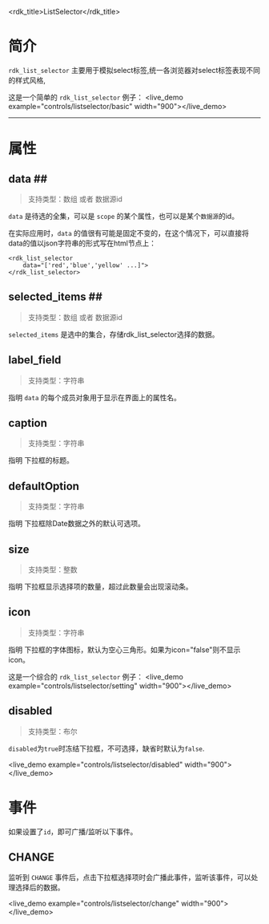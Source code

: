 <rdk_title>ListSelector</rdk_title>

# 简介 #

`rdk_list_selector` 主要用于模拟select标签,统一各浏览器对select标签表现不同的样式风格,

这是一个简单的 `rdk_list_selector` 例子：
<live_demo example="controls/listselector/basic" width="900"></live_demo>

---
# 属性 #

## data <binding></binding>##
> 支持类型：数组 或者 数据源id

`data` 是待选的全集，可以是 `scope` 的某个属性，也可以是某个`数据源`的id。

在实际应用时，`data` 的值很有可能是固定不变的，在这个情况下，可以直接将data的值以json字符串的形式写在html节点上：
    
	<rdk_list_selector
		data="['red','blue','yellow' ...]">
	</rdk_list_selector>

## selected_items <binding></binding>##
> 支持类型：数组 或者 数据源id

`selected_items` 是选中的集合，存储rdk_list_selector选择的数据。

## label_field ##
> 支持类型：字符串

指明 `data` 的每个成员对象用于显示在界面上的属性名。

## caption ##
> 支持类型：字符串

指明 下拉框的标题。

## defaultOption ##
> 支持类型：字符串

指明 下拉框除Date数据之外的默认可选项。

## size ##
> 支持类型：整数

指明 下拉框显示选择项的数量，超过此数量会出现滚动条。

## icon ##
> 支持类型：字符串

指明 下拉框的字体图标，默认为空心三角形。如果为icon="false"则不显示icon。

这是一个综合的 `rdk_list_selector` 例子：
<live_demo example="controls/listselector/setting" width="900"></live_demo>

## disabled ##
> 支持类型：布尔

`disabled`为`true`时冻结下拉框，不可选择，缺省时默认为`false`.

<live_demo example="controls/listselector/disabled" width="900"></live_demo>

# 事件 #

如果设置了`id`，即可广播/监听以下事件。

## CHANGE ##
监听到 `CHANGE` 事件后，点击下拉框选择项时会广播此事件，监听该事件，可以处理选择后的数据。

<live_demo example="controls/listselector/change" width="900"></live_demo>
